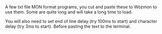 A few txt file MON format programs, you cut and paste these to Wozmon to use them. Some are quite long 
and will take a long time to load.

You will also need to set end of line delay (try 100ms to start) and character delay (try 3ms to start). Before pasting
the text to the terminal.
